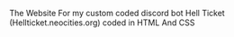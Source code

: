 The Website For my custom coded discord bot Hell Ticket (Hellticket.neocities.org) coded in HTML And CSS 
